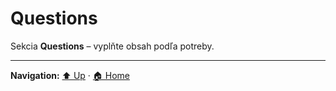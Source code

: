 # Questions

Sekcia **Questions** – vyplňte obsah podľa potreby.

---
**Navigation:** [⬆️ Up](../index.md) · [🏠 Home](../../index.md)
